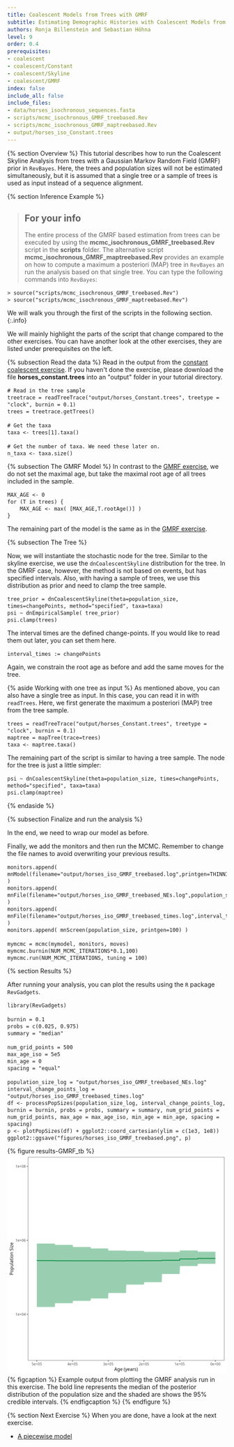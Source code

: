 ```yaml
---
title: Coalescent Models from Trees with GMRF
subtitle: Estimating Demographic Histories with Coalescent Models from Trees using a Gaussian Markov Random Field Prior
authors: Ronja Billenstein and Sebastian Höhna
level: 9
order: 0.4
prerequisites:
- coalescent
- coalescent/Constant
- coalescent/Skyline
- coalescent/GMRF
index: false
include_all: false
include_files:
- data/horses_isochronous_sequences.fasta
- scripts/mcmc_isochronous_GMRF_treebased.Rev
- scripts/mcmc_isochronous_GMRF_maptreebased.Rev
- output/horses_iso_Constant.trees
---
```


{% section Overview %}
This tutorial describes how to run the Coalescent Skyline Analysis from trees with a Gaussian Markov Random Field (GMRF) prior in `RevBayes`.
Here, the trees and population sizes will not be estimated simultaneously, but it is assumed that a single tree or a sample of trees is used as input instead of a sequence alignment.

{% section Inference Example %}

> ## For your info
> The entire process of the GMRF based estimation from trees can be executed by using the **mcmc_isochronous_GMRF_treebased.Rev** script in the **scripts** folder.
> The alternative script **mcmc_isochronous_GMRF_maptreebased.Rev** provides an example on how to compute a maximum a posteriori (MAP) tree in `RevBayes` an run the analysis based on that single tree.
> You can type the following commands into `RevBayes`:
~~~
> source("scripts/mcmc_isochronous_GMRF_treebased.Rev")
> source("scripts/mcmc_isochronous_GMRF_maptreebased.Rev")
~~~
We will walk you through the first of the scripts in the following section.
{:.info}

We will mainly highlight the parts of the script that change compared to the other exercises.
You can have another look at the other exercises, they are listed under prerequisites on the left.

{% subsection Read the data %}
Read in the output from the [constant coalescent exercise]({{base.url}}/tutorials/coalescent/constant).
If you haven't done the exercise, please download the file **horses_constant.trees** into an "output" folder in your tutorial directory.

~~~
# Read in the tree sample
treetrace = readTreeTrace("output/horses_Constant.trees", treetype = "clock", burnin = 0.1)
trees = treetrace.getTrees()

# Get the taxa
taxa <- trees[1].taxa()

# Get the number of taxa. We need these later on.
n_taxa <- taxa.size()
~~~

{% subsection The GMRF Model %}
In contrast to the [GMRF exercise]({{base.url}}/tutorials/coalescent/GMRF), we do not set the maximal age, but take the maximal root age of all trees included in the sample.

~~~
MAX_AGE <- 0
for (T in trees) {
    MAX_AGE <- max( [MAX_AGE,T.rootAge()] )
}
~~~

The remaining part of the model is the same as in the [GMRF exercise]({{base.url}}/tutorials/coalescent/GMRF).

{% subsection The Tree %}

Now, we will instantiate the stochastic node for the tree.
Similar to the skyline exercise, we use the `dnCoalescentSkyline` distribution for the tree.
In the GMRF case, however, the method is not based on events, but has specified intervals.
Also, with having a sample of trees, we use this distribution as prior and need to clamp the tree sample.
<!--- **(why dnEmpiricalSample?)** --->
~~~
tree_prior = dnCoalescentSkyline(theta=population_size, times=changePoints, method="specified", taxa=taxa)
psi ~ dnEmpiricalSample( tree_prior)
psi.clamp(trees)
~~~

The interval times are the defined change-points.
If you would like to read them out later, you can set them here.

~~~
interval_times := changePoints
~~~

Again, we constrain the root age as before and add the same moves for the tree.

{% aside Working with one tree as input %}
As mentioned above, you can also have a single tree as input.
In this case, you can read it in with `readTrees`.
Here, we first generate the maximum a posteriori (MAP) tree from the tree sample.
~~~
trees = readTreeTrace("output/horses_Constant.trees", treetype = "clock", burnin = 0.1)
maptree = mapTree(trace=trees)
taxa <- maptree.taxa()
~~~
The remaining part of the script is similar to having a tree sample.
The node for the tree is just a little simpler:
~~~
psi ~ dnCoalescentSkyline(theta=population_size, times=changePoints, method="specified", taxa=taxa)
psi.clamp(maptree)
~~~
{% endaside %}

{% subsection Finalize and run the analysis %}

In the end, we need to wrap our model as before.

Finally, we add the monitors and then run the MCMC.
Remember to change the file names to avoid overwriting your previous results.

~~~
monitors.append( mnModel(filename="output/horses_iso_GMRF_treebased.log",printgen=THINNING) )
monitors.append( mnFile(filename="output/horses_iso_GMRF_treebased_NEs.log",population_size,printgen=THINNING) )
monitors.append( mnFile(filename="output/horses_iso_GMRF_treebased_times.log",interval_times,printgen=THINNING) )
monitors.append( mnScreen(population_size, printgen=100) )

mymcmc = mcmc(mymodel, monitors, moves)
mymcmc.burnin(NUM_MCMC_ITERATIONS*0.1,100)
mymcmc.run(NUM_MCMC_ITERATIONS, tuning = 100)
~~~


{% section Results %}

After running your analysis, you can plot the results using the `R` package `RevGadgets`.

~~~
library(RevGadgets)

burnin = 0.1
probs = c(0.025, 0.975)
summary = "median"

num_grid_points = 500
max_age_iso = 5e5
min_age = 0
spacing = "equal"

population_size_log = "output/horses_iso_GMRF_treebased_NEs.log"
interval_change_points_log = "output/horses_iso_GMRF_treebased_times.log"
df <- processPopSizes(population_size_log, interval_change_points_log, burnin = burnin, probs = probs, summary = summary, num_grid_points = num_grid_points, max_age = max_age_iso, min_age = min_age, spacing = spacing)
p <- plotPopSizes(df) + ggplot2::coord_cartesian(ylim = c(1e3, 1e8))
ggplot2::ggsave("figures/horses_iso_GMRF_treebased.png", p)
~~~

{% figure results-GMRF_tb %}
<img src="figures/horses_iso_GMRF_treebased.png" width="800">
{% figcaption %}
Example output from plotting the GMRF analysis run in this exercise. The bold line represents the median of the posterior distribution of the population size and the shaded are shows the $95\%$ credible intervals.
{% endfigcaption %}
{% endfigure %}

{% section Next Exercise %}
When you are done, have a look at the next exercise.

* [A piecewise model]({{base.url}}/tutorials/coalescent/piecewise)
